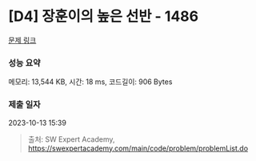# [D4] 장훈이의 높은 선반 - 1486 

[문제 링크](https://swexpertacademy.com/main/code/problem/problemDetail.do?contestProbId=AV2b7Yf6ABcBBASw) 

### 성능 요약

메모리: 13,544 KB, 시간: 18 ms, 코드길이: 906 Bytes

### 제출 일자

2023-10-13 15:39



> 출처: SW Expert Academy, https://swexpertacademy.com/main/code/problem/problemList.do